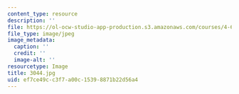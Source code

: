 ```yaml
---
content_type: resource
description: ''
file: https://ol-ocw-studio-app-production.s3.amazonaws.com/courses/4-614-religious-architecture-and-islamic-cultures-fall-2002/ef7ce49cc3f7a00c15398871b22d56a4_3044.jpg
file_type: image/jpeg
image_metadata:
  caption: ''
  credit: ''
  image-alt: ''
resourcetype: Image
title: 3044.jpg
uid: ef7ce49c-c3f7-a00c-1539-8871b22d56a4
---
```

